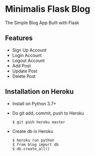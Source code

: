 # Minimalis Flask Blog
The Simple Blog App Built with Flask

## Features
- Sign Up Account
- Login Account
- Logout Account
- Add Post
- Update Post
- Delete Post

## Installation on Heroku
- Install on Python 3.7+
- Do git add, commit, push to Heroku

     `$ git push heroku master`
     
- Create db in Heroku
    ```
    $ heroku run python
    $ from blog import db
    $ db.create_all()
    ```
